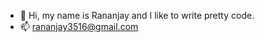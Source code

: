 - 👋 Hi, my name is Rananjay and I like to write pretty code.
- 📫 rananjay3516@gmail.com

<!---
rananjay3516/rananjay3516 is a ✨ special ✨ repository because its `README.md` (this file) appears on your GitHub profile.
You can click the Preview link to take a look at your changes.
--->
